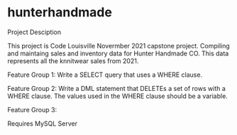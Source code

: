 # hunterhandmade

Project Desciption 

This project is Code Louisville Novermber 2021 capstone project. Compiling and maintaing sales and inventory data for Hunter Handmade CO. This data represents all the knnitwear sales from 2021.

Feature Group 1: 
Write a SELECT query that uses a WHERE clause.

Feature Group 2: 
Write a DML statement that DELETEs a set of rows with a WHERE clause. The values used in the WHERE clause should be a variable.

Feature Group 3:

Requires MySQL Server 
